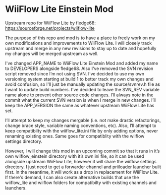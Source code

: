 # WiiFlow Lite Einstein Mod

Upstream repo for WiiFlow Lite by fledge68: https://sourceforge.net/projects/wiiflow-lite

The purpose of this repo and mod is to have a place to freely work on my own modifications and improvements to WiiFlow Lite. I will closely track upstream and merge in any new revisions to stay up to date and hopefully my changes will be merged upstream as well.

I've changed APP_NAME to WiiFlow Lite Einstein Mod and added my name to DEVELOPERS alongside fledge68. Also I've removed the SVN revision script removed since I’m not using SVN. I’ve decided to use my own versioning system starting at build 1 to better track my own changes and avoid confusion, so I'll just be manually updating the source/svnrev.h file as I want to update build numbers. I've decided to leave the SVN_REV variable name alone to prevent other source code changes. I’ll always note in the commit what the current SVN version is when I merge in new changes. I’ll keep the APP_VERSION the same as whatever upstream WiiFlow Lite has set.

I’ll attempt to keep my changes mergable (i.e. not make drastic refactorings, change brace style, variable naming conventions, etc). Also, I’ll attempt to keep compatibilty with the wiiflow_lite.ini file by only adding options, never renaming existing ones. Same goes for compatiblity with the wiiflow settings directory.

However, I will change this mod in an upcoming commit so that it runs in it’s own wiiflow_einstein directory with it’s own ini file, so it can be used alongside upstream WiiFlow Lite, however it will share the wiiflow settings directory. I just need to get a forwarder channel and priiloader launcher built first. In the meantime, it will work as a drop in replacement for WiiFlow Lite. If there's demand, I can also create alternative builds that use the wiiflow_lite and wiiflow folders for compatibilty with existing channels and launchers.
